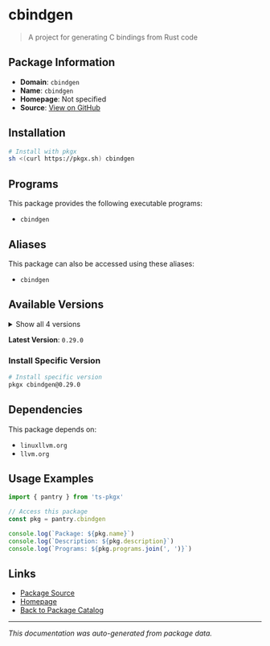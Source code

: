 # cbindgen

> A project for generating C bindings from Rust code

## Package Information

- **Domain**: `cbindgen`
- **Name**: `cbindgen`
- **Homepage**: Not specified
- **Source**: [View on GitHub](https://github.com/pkgxdev/pantry/tree/main/projects/mozilla.org/cbindgen/package.yml)

## Installation

```bash
# Install with pkgx
sh <(curl https://pkgx.sh) cbindgen
```

## Programs

This package provides the following executable programs:

- `cbindgen`

## Aliases

This package can also be accessed using these aliases:

- `cbindgen`

## Available Versions

<details>
<summary>Show all 4 versions</summary>

- `0.29.0`, `0.28.0`, `0.27.0`, `0.26.0`

</details>

**Latest Version**: `0.29.0`

### Install Specific Version

```bash
# Install specific version
pkgx cbindgen@0.29.0
```

## Dependencies

This package depends on:

- `linuxllvm.org`
- `llvm.org`

## Usage Examples

```typescript
import { pantry } from 'ts-pkgx'

// Access this package
const pkg = pantry.cbindgen

console.log(`Package: ${pkg.name}`)
console.log(`Description: ${pkg.description}`)
console.log(`Programs: ${pkg.programs.join(', ')}`)
```

## Links

- [Package Source](https://github.com/pkgxdev/pantry/tree/main/projects/mozilla.org/cbindgen/package.yml)
- [Homepage](#)
- [Back to Package Catalog](../package-catalog.md)

---

*This documentation was auto-generated from package data.*

